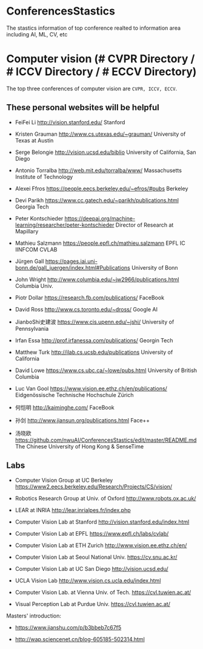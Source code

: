 ConferencesStastics
===
The stastics information of top conference realted to information area including AI, ML, CV, etc

# Computer vision (# CVPR Directory / # ICCV Directory / # ECCV Directory)
The top three conferences of computer vision are `CVPR, ICCV, ECCV`. 
## These personal websites will be helpful 
  
 * FeiFei Li            http://vision.stanford.edu/                         Stanford

 * Kristen Grauman      http://www.cs.utexas.edu/~grauman/                  University of Texas at Austin
  
 * Serge Belongie       http://vision.ucsd.edu/biblio                       University of California, San Diego
  
 * Antonio Torralba     http://web.mit.edu/torralba/www/                    Massachusetts Institute of Technology
  
 * Alexei Ffros         https://people.eecs.berkeley.edu/~efros/#pubs       Berkeley
  
 * Devi Parikh          https://www.cc.gatech.edu/~parikh/publications.html  Georgia Tech
  
 * Peter Kontschieder   https://deepai.org/machine-learning/researcher/peter-kontschieder  Director of Research at Mapillary
  
 * Mathieu Salzmann     https://people.epfl.ch/mathieu.salzmann              EPFL IC IINFCOM CVLAB
  
 * Jürgen Gall          https://pages.iai.uni-bonn.de/gall_juergen/index.html#Publications  University of Bonn
  
 * John Wright          http://www.columbia.edu/~jw2966/publications.html    Columbia Univ.
  
 * Piotr Dollar         https://research.fb.com/publications/                FaceBook
  
 * David Ross           http://www.cs.toronto.edu/~dross/                    Google AI  

 * JianboShi史建波       https://www.cis.upenn.edu/~jshi/                    University of Pennsylvania

 * Irfan Essa           http://prof.irfanessa.com/publications/             Georgin Tech
  
 * Matthew Turk         http://ilab.cs.ucsb.edu/publications                University of California
  
 * David Lowe           https://www.cs.ubc.ca/~lowe/pubs.html               University of British Columbia
  
 * Luc Van Gool         https://www.vision.ee.ethz.ch/en/publications/      Eidgenössische Technische Hochschule Zürich
  
 * 何恺明               http://kaiminghe.com/                                FaceBook
  
 * 孙剑                 http://www.jiansun.org/publications.html             Face++
  
 * 汤晓欧               https://github.com/nwuAI/ConferencesStastics/edit/master/README.md   The Chinese University of Hong Kong & SenseTime
  
  ## Labs 
  
  * Computer Vision Group at UC Berkeley    https://www2.eecs.berkeley.edu/Research/Projects/CS/vision/
  
  * Robotics Research Group at Univ. of Oxford   http://www.robots.ox.ac.uk/
  
  * LEAR at INRIA    http://lear.inrialpes.fr/index.php
  
  * Computer Vision Lab at Stanford  http://vision.stanford.edu/index.html
  
  * Computer Vision Lab at EPFL    https://www.epfl.ch/labs/cvlab/
  
  * Computer Vision Lab at ETH Zurich  http://www.vision.ee.ethz.ch/en/
  
  * Computer Vision Lab at Seoul National Univ.   https://cv.snu.ac.kr/
  
  * Computer Vision Lab at UC San Diego  http://vision.ucsd.edu/
  
  * UCLA Vision Lab  http://www.vision.cs.ucla.edu/index.html
  
  * Computer Vision Lab. at Vienna Univ. of Tech.   https://cvl.tuwien.ac.at/
  
  * Visual Perception Lab at Purdue Univ.   https://cvl.tuwien.ac.at/
  
  
  
  
  Masters' introduction:
  
  * https://www.jianshu.com/p/b3bbeb7c67f5
  
  * http://wap.sciencenet.cn/blog-605185-502314.html


